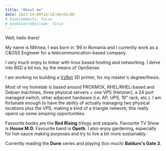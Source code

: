 ```yaml
---
title: "About me"
date: 2023-24-09T14:10:00+03:00
# bookComments: false
# bookSearchExclude: false
---
```

Well, hello there!

My name is Mihnea, I was born in '99 in Romania and I currently work as a C&OSS Engineer for a telecommunication-based company.

I very much enjoy to tinker with linux based hosting and networking. I delve into BSD a bit too, by the means of OpnSense.

I am working on building a [VzBot](https://github.com/VzBoT3D/VzBoT-Vz330) 3D printer, for my master's degree/thesis.

Most of my homelab is based around PROXMOX, RHEL/RHEL-based and Debian machines, three physical servers + one VPS (Hetzner), a 24 port managed switch, other adjacent hardware (i.e. AP, UPS, 19" rack, etc.). I am fortunate enough to have the ability of actually managing two physical locations plus the VPS, making a kind of a triangle network, this really opens up some amazing opportunities.

Favourite books are the **Red Rising** trilogy and sequels. Favourite TV Show is **House M.D.** Favourite band is **Opeth**. I also enjoy gardening, especially for hot-sauce making purposes and try to live a bit more sustainably.

Currently reading the **Dune** series and playing (too much) **Baldurs's Gate 3**.